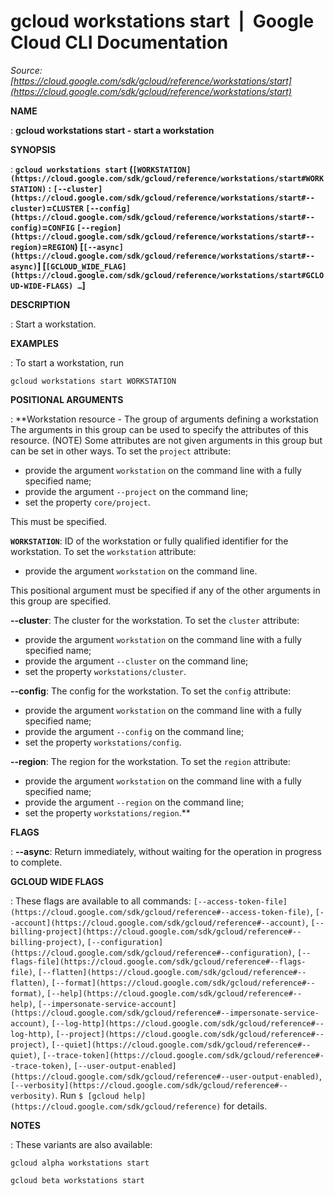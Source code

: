 # gcloud workstations start  |  Google Cloud CLI Documentation

*Source: [https://cloud.google.com/sdk/gcloud/reference/workstations/start](https://cloud.google.com/sdk/gcloud/reference/workstations/start)*

**NAME**

: **gcloud workstations start - start a workstation**

**SYNOPSIS**

: **`gcloud workstations start` (`[WORKSTATION](https://cloud.google.com/sdk/gcloud/reference/workstations/start#WORKSTATION)` : `[--cluster](https://cloud.google.com/sdk/gcloud/reference/workstations/start#--cluster)`=`CLUSTER` `[--config](https://cloud.google.com/sdk/gcloud/reference/workstations/start#--config)`=`CONFIG` `[--region](https://cloud.google.com/sdk/gcloud/reference/workstations/start#--region)`=`REGION`) [`[--async](https://cloud.google.com/sdk/gcloud/reference/workstations/start#--async)`] [`[GCLOUD_WIDE_FLAG](https://cloud.google.com/sdk/gcloud/reference/workstations/start#GCLOUD-WIDE-FLAGS) …`]**

**DESCRIPTION**

: Start a workstation.

**EXAMPLES**

: To start a workstation, run

```
gcloud workstations start WORKSTATION
```

**POSITIONAL ARGUMENTS**

: **Workstation resource - The group of arguments defining a workstation The
arguments in this group can be used to specify the attributes of this resource.
(NOTE) Some attributes are not given arguments in this group but can be set in
other ways.
To set the `project` attribute:

- provide the argument `workstation` on the command line with a fully
specified name;
- provide the argument `--project` on the command line;
- set the property `core/project`.

This must be specified.

**`WORKSTATION`**:
ID of the workstation or fully qualified identifier for the workstation.
To set the `workstation` attribute:

- provide the argument `workstation` on the command line.

This positional argument must be specified if any of the other arguments in this
group are specified.

**--cluster**:
The cluster for the workstation.
To set the `cluster` attribute:

- provide the argument `workstation` on the command line with a fully
specified name;
- provide the argument `--cluster` on the command line;
- set the property `workstations/cluster`.

**--config**:
The config for the workstation.
To set the `config` attribute:

- provide the argument `workstation` on the command line with a fully
specified name;
- provide the argument `--config` on the command line;
- set the property `workstations/config`.

**--region**:
The region for the workstation.
To set the `region` attribute:

- provide the argument `workstation` on the command line with a fully
specified name;
- provide the argument `--region` on the command line;
- set the property `workstations/region`.**

**FLAGS**

: **--async**:
Return immediately, without waiting for the operation in progress to complete.

**GCLOUD WIDE FLAGS**

: These flags are available to all commands: `[--access-token-file](https://cloud.google.com/sdk/gcloud/reference#--access-token-file)`,
`[--account](https://cloud.google.com/sdk/gcloud/reference#--account)`, `[--billing-project](https://cloud.google.com/sdk/gcloud/reference#--billing-project)`,
`[--configuration](https://cloud.google.com/sdk/gcloud/reference#--configuration)`,
`[--flags-file](https://cloud.google.com/sdk/gcloud/reference#--flags-file)`,
`[--flatten](https://cloud.google.com/sdk/gcloud/reference#--flatten)`, `[--format](https://cloud.google.com/sdk/gcloud/reference#--format)`, `[--help](https://cloud.google.com/sdk/gcloud/reference#--help)`, `[--impersonate-service-account](https://cloud.google.com/sdk/gcloud/reference#--impersonate-service-account)`,
`[--log-http](https://cloud.google.com/sdk/gcloud/reference#--log-http)`,
`[--project](https://cloud.google.com/sdk/gcloud/reference#--project)`, `[--quiet](https://cloud.google.com/sdk/gcloud/reference#--quiet)`, `[--trace-token](https://cloud.google.com/sdk/gcloud/reference#--trace-token)`, `[--user-output-enabled](https://cloud.google.com/sdk/gcloud/reference#--user-output-enabled)`,
`[--verbosity](https://cloud.google.com/sdk/gcloud/reference#--verbosity)`.
Run `$ [gcloud help](https://cloud.google.com/sdk/gcloud/reference)` for details.

**NOTES**

: These variants are also available:

```
gcloud alpha workstations start
```

```
gcloud beta workstations start
```